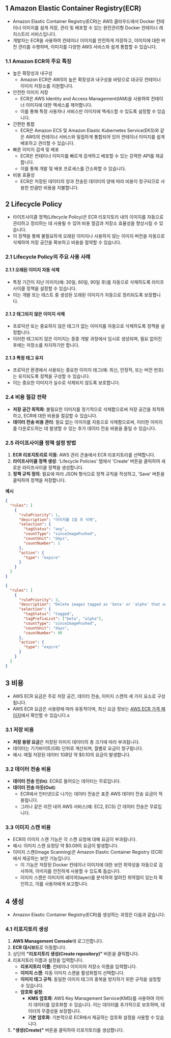 ## 1 Amazon Elastic Container Registry(ECR)

- Amazon Elastic Container Registry(ECR)는 AWS 클라우드에서 Docker 컨테이너 이미지를 쉽게 저장, 관리 및 배포할 수 있는 완전관리형 Docker 컨테이너 레지스트리 서비스입니다.
- 개발자는 ECR을 사용하여 컨테이너 이미지를 안전하게 저장하고, 이미지에 대한 버전 관리를 수행하며, 이미지를 다양한 AWS 서비스와 쉽게 통합할 수 있습니다.



### 1.1 Amazon ECR의 주요 특징

- 높은 확장성과 내구성
	- Amazon ECR은 AWS의 높은 확장성과 내구성을 바탕으로 대규모 컨테이너 이미지 저장소를 지원합니다.
- 안전한 이미지 저장
	- ECR은 AWS Identity and Access Management(IAM)을 사용하여 컨테이너 이미지에 대한 액세스를 제어합니다. 
	- 이를 통해 특정 사용자나 서비스만 이미지에 액세스할 수 있도록 설정할 수 있습니다.
- 간편한 통합
	- ECR은 Amazon ECS 및 Amazon Elastic Kubernetes Service(EKS)와 같은 AWS의 컨테이너 서비스와 밀접하게 통합되어 있어 컨테이너 이미지를 쉽게 배포하고 관리할 수 있습니다.
- 빠른 이미지 검색 및 배포
	- ECR은 컨테이너 이미지를 빠르게 검색하고 배포할 수 있는 강력한 API를 제공합니다. 
	- 이를 통해 개발 및 배포 프로세스를 간소화할 수 있습니다.
- 비용 효율성
	- ECR은 저장된 데이터의 양과 전송된 데이터의 양에 따라 비용이 청구되므로 사용한 만큼만 비용을 지불합니다.



## 2 Lifecycle Policy

- 라이프사이클 정책(Lifecycle Policy)은 ECR 리포지토리 내의 이미지를 자동으로 관리하고 정리하는 데 사용될 수 있어 비용 절감과 저장소 효율성을 향상시킬 수 있습니다.
- 이 정책을 통해 불필요하게 오래된 이미지나 사용하지 않는 이미지 버전을 자동으로 삭제하여 저장 공간을 확보하고 비용을 절약할 수 있습니다.



### 2.1 Lifecycle Policy의 주요 사용 사례

#### 2.1.1 오래된 이미지 자동 삭제

- 특정 기간이 지난 이미지(예: 30일, 60일, 90일 후)를 자동으로 삭제하도록 라이프사이클 정책을 설정할 수 있습니다. 
- 이는 개발 또는 테스트 중 생성된 오래된 이미지가 자동으로 정리되도록 보장합니다.



#### 2.1.2 태그되지 않은 이미지 삭제

- 프로덕션 또는 중요하지 않은 태그가 없는 이미지를 자동으로 삭제하도록 정책을 설정합니다. 
- 이러한 태그되지 않은 이미지는 종종 개발 과정에서 임시로 생성되며, 필요 없어진 후에는 저장소를 차지하기만 합니다.



#### 2.1.3 특정 태그 유지

- 프로덕션 환경에서 사용되는 중요한 이미지 태그(예: 최신, 안정적, 또는 버전 번호)는 유지되도록 정책을 구성할 수 있습니다. 
- 이는 중요한 이미지가 실수로 삭제되지 않도록 보호합니다.



### 2.4 비용 절감 전략

- **저장 공간 최적화**: 불필요한 이미지를 정기적으로 삭제함으로써 저장 공간을 최적화하고, ECR에 대한 비용을 절감할 수 있습니다.
- **데이터 전송 비용 관리**: 필요 없는 이미지를 자동으로 삭제함으로써, 이러한 이미지를 다운로드하는 데 발생할 수 있는 추가 데이터 전송 비용을 줄일 수 있습니다.



### 2.5 라이프사이클 정책 설정 방법

1. **ECR 리포지토리로 이동**: AWS 관리 콘솔에서 ECR 리포지토리를 선택합니다.
2. **라이프사이클 정책 생성**: 'Lifecycle Policies' 탭에서 'Create' 버튼을 클릭하여 새로운 라이프사이클 정책을 생성합니다.
3. **정책 규칙 정의**: 필요에 따라 JSON 형식으로 정책 규칙을 작성하고, 'Save' 버튼을 클릭하여 정책을 저장합니다.



**예시**
```json
{
  "rules": [
    {
      "rulePriority": 1,
      "description": "이미지를 1일 후 삭제",
      "selection": {
        "tagStatus": "any",
        "countType": "sinceImagePushed",
        "countUnit": "days",
        "countNumber": 1
      },
      "action": {
        "type": "expire"
      }
    }
  ]
}
```

```json
{
  "rules": [
    {
      "rulePriority": 3,
      "description": "Delete images tagged as 'beta' or 'alpha' that are older than 90 days",
      "selection": {
        "tagStatus": "tagged",
        "tagPrefixList": ["beta", "alpha"],
        "countType": "sinceImagePushed",
        "countUnit": "days",
        "countNumber": 90
      },
      "action": {
        "type": "expire"
      }
    }
  ]
}
```



## 3 비용

- AWS ECR 요금은 주로 저장 공간, 데이터 전송, 이미지 스캔의 세 가지 요소로 구성됩니다.
- AWS ECR 요금은 사용량에 따라 유동적이며, 최신 요금 정보는 [AWS ECR 가격 페이지](https://aws.amazon.com/ecr/pricing/)에서 확인할 수 있습니다.s



### 3.1 저장 비용

- **저장 용량 요금**은 저장된 이미지 데이터의 총 크기에 따라 부과됩니다.
- 데이터는 기가바이트(GB) 단위로 계산되며, 월별로 요금이 청구됩니다.
- 예시: 매월 저장된 데이터 1GB당 약 $0.10의 요금이 발생합니다.



### 3.2 데이터 전송 비용

- **데이터 전송 인(In)**: ECR로 들어오는 데이터는 무료입니다.
- **데이터 전송 아웃(Out)**: 
    - ECR에서 인터넷으로 나가는 데이터 전송은 표준 AWS 데이터 전송 요금이 적용됩니다.
    - 그러나 같은 리전 내의 AWS 서비스(예: EC2, ECS) 간 데이터 전송은 무료입니다.



### 3.3 이미지 스캔 비용

- ECR의 이미지 스캔 기능은 각 스캔 요청에 대해 요금이 부과됩니다.
- 예시: 이미지 스캔 요청당 약 $0.09의 요금이 발생합니다.
- 이미지 스캔(Image Scanning)은 Amazon Elastic Container Registry (ECR)에서 제공하는 보안 기능입니다. 
	- 이 기능은 저장된 Docker 컨테이너 이미지에 대한 보안 취약성을 자동으로 검사하여, 이미지를 안전하게 사용할 수 있도록 돕습니다. 
	- 이미지 스캔은 이미지의 레이어(layer)를 분석하여 알려진 취약점이 있는지 확인하고, 이를 사용자에게 보고합니다.



## 4 생성

- Amazon Elastic Container Registry(ECR)를 생성하는 과정은 다음과 같습니다:



### 4.1 리포지토리 생성

1. **AWS Management Console**에 로그인합니다.
2. **ECR 대시보드**로 이동합니다.
3. 상단의 **"리포지토리 생성(Create repository)"** 버튼을 클릭합니다.
4. 리포지토리 이름과 설정을 입력합니다.
    - **리포지토리 이름**: 컨테이너 이미지의 저장소 이름을 입력합니다.
    - **이미지 스캔**: 자동 이미지 스캔을 활성화할지 선택합니다.
    - **이미지 태그 규칙**: 동일한 이미지 태그의 중복을 방지하기 위한 규칙을 설정할 수 있습니다.
    - **암호화 설정**:
        - **KMS 암호화**: AWS Key Management Service(KMS)를 사용하여 이미지 데이터를 암호화할 수 있습니다. 이는 데이터를 추가적으로 보호하며, 데이터의 무결성을 보장합니다.
        - **기본 암호화**: 기본적으로 ECR에서 제공하는 암호화 설정을 사용할 수 있습니다.
5. **"생성(Create)"** 버튼을 클릭하여 리포지토리를 생성합니다.